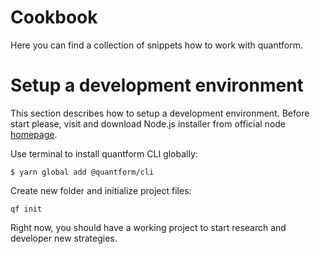 # <strong class="section-header">Cookbook</strong>

Here you can find a collection of snippets how to work with quantform.

# Setup a development environment

This section describes how to setup a development environment. Before start please, visit and download Node.js installer from official node [homepage](https://nodejs.org/en/download/).

Use terminal to install quantform CLI globally:

<code>$ yarn global add @quantform/cli</code>

Create new folder and initialize project files:

<code>qf init</code>

Right now, you should have a working project to start research and developer new strategies.
